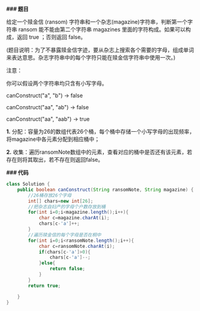 **### 题目**

给定一个赎金信 (ransom) 字符串和一个杂志(magazine)字符串，判断第一个字符串 ransom 能不能由第二个字符串 magazines 里面的字符构成。如果可以构成，返回 true ；否则返回 false。



(题目说明：为了不暴露赎金信字迹，要从杂志上搜索各个需要的字母，组成单词来表达意思。杂志字符串中的每个字符只能在赎金信字符串中使用一次。)



注意：



你可以假设两个字符串均只含有小写字母。



canConstruct("a", "b") -> false

canConstruct("aa", "ab") -> false

canConstruct("aa", "aab") -> true





**1.** 分配：容量为26的数组代表26个桶，每个桶中存储一个小写字母的出现频率，将magazine中各元素分配到相应桶中；

**2.** 收集：遍历ransomNote数组中的元素，查看对应的桶中是否还有该元素，若存在则将其取出，若不存在则返回false。



**### 代码**

```java
class Solution {
    public boolean canConstruct(String ransomNote, String magazine) {
        //26桶存放26个字母
        int[] chars=new int[26];
        //把杂志自妇产的字母个户数存放到桶
        for(int i=0;i<magazine.length();i++){
            char c=magazine.charAt(i);
            chars[c-'a']++;
        }
        //遍历赎金信的每个字母是否在桐中
        for(int i=0;i<ransomNote.length();i++){
            char c=ransomNote.charAt(i);
            if(chars[c-'a']>0){
                chars[c-'a']--;
            }else{
                return false;
            }
        }
        return true;

    }
}



```



